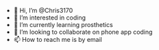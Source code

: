 - 👋 Hi, I’m @Chris3170
- 👀 I’m interested in coding 
- 🌱 I’m currently learning prosthetics
- 💞️ I’m looking to collaborate on phone app coding 
- 📫 How to reach me is by email

<!---
Chris3170/Chris3170 is a ✨ special ✨ repository because its `README.md` (this file) appears on your GitHub profile.
You can click the Preview link to take a look at your changes.
--->
